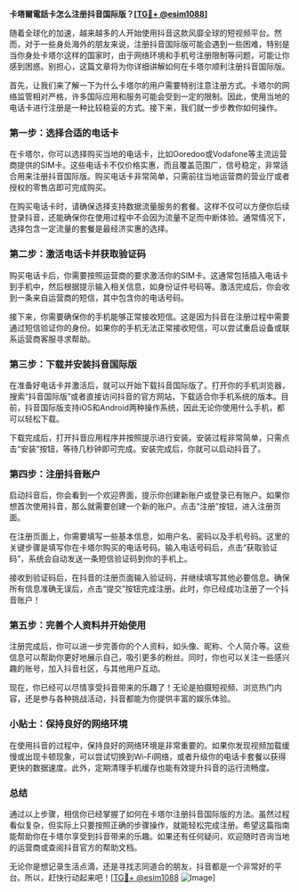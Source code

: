 **卡塔爾電話卡怎么注册抖音国际版？[[TG💪+ @esim1088](https://t.me/s/esim1088)]**

随着全球化的加速，越来越多的人开始使用抖音这款风靡全球的短视频平台。然而，对于一些身处海外的朋友来说，注册抖音国际版可能会遇到一些困难，特别是当你身处卡塔尔这样的国家时，由于网络环境和手机号注册限制等问题，可能让你感到困惑。别担心，这篇文章将为你详细讲解如何在卡塔尔顺利注册抖音国际版。

首先，让我们来了解一下为什么卡塔尔的用户需要特别注意注册方式。卡塔尔的网络监管相对严格，许多国际应用和服务可能会受到一定的限制。因此，使用当地的电话卡进行注册是一种比较稳妥的方式。接下来，我们就一步步教你如何操作。

### 第一步：选择合适的电话卡

在卡塔尔，你可以选择购买当地的电话卡，比如Ooredoo或Vodafone等主流运营商提供的SIM卡。这些电话卡不仅价格实惠，而且覆盖范围广，信号稳定，非常适合用来注册抖音国际版。购买电话卡非常简单，只需前往当地运营商的营业厅或者授权的零售店即可完成购买。

在购买电话卡时，请确保选择支持数据流量服务的套餐。这样不仅可以方便你后续登录抖音，还能确保你在使用过程中不会因为流量不足而中断体验。通常情况下，选择包含一定流量的套餐是最经济实惠的选择。

### 第二步：激活电话卡并获取验证码

购买电话卡后，你需要按照运营商的要求激活你的SIM卡。这通常包括插入电话卡到手机中，然后根据提示输入相关信息，如身份证件号码等。激活完成后，你会收到一条来自运营商的短信，其中包含你的电话号码。

接下来，你需要确保你的手机能够正常接收短信。这是因为抖音在注册过程中需要通过短信验证你的身份。如果你的手机无法正常接收短信，可以尝试重启设备或联系运营商客服寻求帮助。

### 第三步：下载并安装抖音国际版

在准备好电话卡并激活后，就可以开始下载抖音国际版了。打开你的手机浏览器，搜索“抖音国际版”或者直接访问抖音的官方网站，下载适合你手机系统的版本。目前，抖音国际版支持iOS和Android两种操作系统，因此无论你使用什么手机，都可以轻松下载。

下载完成后，打开抖音应用程序并按照提示进行安装。安装过程非常简单，只需点击“安装”按钮，等待几秒钟即可完成。安装完成后，你就可以启动抖音了。

### 第四步：注册抖音账户

启动抖音后，你会看到一个欢迎界面，提示你创建新账户或登录已有账户。如果你想首次使用抖音，那么就需要创建一个新的账户。点击“注册”按钮，进入注册页面。

在注册页面上，你需要填写一些基本信息，如用户名、密码以及手机号码。这里的关键步骤是填写你在卡塔尔购买的电话号码。输入电话号码后，点击“获取验证码”，系统会自动发送一条短信验证码到你的手机上。

接收到验证码后，在抖音的注册页面输入验证码，并继续填写其他必要信息。确保所有信息准确无误后，点击“提交”按钮完成注册。此时，你已经成功注册了一个抖音账户！

### 第五步：完善个人资料并开始使用

注册完成后，你可以进一步完善你的个人资料，如头像、昵称、个人简介等。这些信息可以帮助你更好地展示自己，吸引更多的粉丝。同时，你也可以关注一些感兴趣的账号，加入抖音社区，与其他用户互动。

现在，你已经可以尽情享受抖音带来的乐趣了！无论是拍摄短视频、浏览热门内容，还是参与各种挑战活动，抖音都能为你提供丰富的娱乐体验。

### 小贴士：保持良好的网络环境

在使用抖音的过程中，保持良好的网络环境是非常重要的。如果你发现视频加载缓慢或出现卡顿现象，可以尝试切换到Wi-Fi网络，或者升级你的电话卡套餐以获得更快的数据速度。此外，定期清理手机缓存也能有效提升抖音的运行流畅度。

### 总结

通过以上步骤，相信你已经掌握了如何在卡塔尔注册抖音国际版的方法。虽然过程看似复杂，但实际上只要按照正确的步骤操作，就能轻松完成注册。希望这篇指南能帮助你在卡塔尔享受到抖音带来的乐趣。如果还有任何疑问，欢迎随时咨询当地的运营商或查阅抖音官方的帮助文档。

无论你是想记录生活点滴，还是寻找志同道合的朋友，抖音都是一个非常好的平台。所以，赶快行动起来吧！[[TG💪+ @esim1088](https://t.me/s/esim1088) ![Image](https://i.postimg.cc/4NQfJmqS/Snipaste-2025-05-13-00-14-12.png)]
